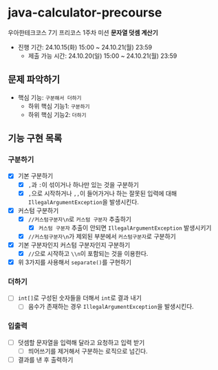 # java-calculator-precourse

우아한테크코스 7기 프리코스 1주차 미션 **문자열 덧셈 계산기**

- 진행 기간: 24.10.15(화) 15:00 ~ 24.10.21(월) 23:59
    - 제출 가능 시간: 24.10.20(일) 15:00 ~ 24.10.21(월) 23:59

## 문제 파악하기

- 핵심 기능: `구분해서 더하기`
    - 하위 핵심 기능1: `구분하기`
    - 하위 핵심 기능2: `더하기`

## 기능 구현 목록

### 구분하기

- [x] 기본 구분하기
    - [x] `,`과 `:`이 섞이거나 하나만 있는 것을 구분하기
    - [x] `,`으로 시작하거나 `,,`이 들어가거나 하는 잘못된 입력에 대해 `IllegalArgumentException`을 발생시킨다.
- [x] 커스텀 구분하기
    - [x] `//커스텀구분자\n`로 `커스텀 구분자` 추출하기
        - [x] `커스텀 구분자` 추출이 안되면 `IllegalArgumentException` 발생시키기
    - [x] `//커스텀구분자\n`가 제외된 부분에서 `커스텀구분자`로 구분하기
- [x] 기본 구분자인지 커스텀 구분자인지 구분하기
    - [x] `//`으로 시작하고 `\\n`이 포함되는 것을 이용한다.
- [x] 위 3가지를 사용해서 `separate()`를 구현하기

### 더하기

-[ ] `int[]`로 구성된 숫자들을 더해서 `int`로 결과 내기
    - [ ] 음수가 존재하는 경우 `IllegalArgumentException`을 발생시킨다.

### 입출력

- [ ] 덧셈할 문자열을 입력해 달라고 요청하고 입력 받기
    - [ ] 띄어쓰기를 제거해서 구분하는 로직으로 넘긴다.
- [ ] 결과를 낸 후 출력하기